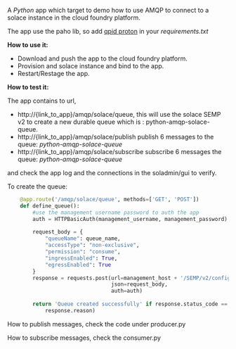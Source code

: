 A *Python* app which target to demo how to use AMQP to connect to a solace instance in the cloud foundry platform.

The app use the paho lib, so add [qpid proton](https://qpid.apache.org/) in your *requirements.txt*

**How to use it:**

- Download and push the app to the cloud foundry platform.
- Provision and solace instance and bind to the app.
- Restart/Restage the app.

**How to test it:**

The app contains to url,

- http://{link_to_app}/amqp/solace/queue, this will use the solace SEMP v2 to create a new durable queue which is : python-amqp-solace-queue.
- http://{link_to_app}/amqp/solace/publish publish 6 messages to the queue: _python-amqp-solace-queue_
- http://{link_to_app}/amqp/solace/subscribe subscribe 6 messages the queue: _python-amqp-solace-queue_

and check the app log and the connections in the soladmin/gui to verify.
 
To create the queue:

```python
    @app.route('/amqp/solace/queue', methods=['GET', 'POST'])
    def define_queue():
        #use the management username password to auth the app
        auth = HTTPBasicAuth(management_username, management_password)
    
        request_body = {
            "queueName": queue_name,
            "accessType": "non-exclusive",
            "permission": "consume",
            "ingressEnabled": True,
            "egressEnabled": True
        }
        response = requests.post(url=management_host + '/SEMP/v2/config/msgVpns/{}/queues'.format(msg_vpn),
                                 json=request_body,
                                 auth=auth)
    
        return 'Queue created successfully' if response.status_code == 200 else 'Error while create queue, reason:'.format(
            response.reason)
```

How to publish messages, check the code under producer.py

How to subscribe messages, check the consumer.py